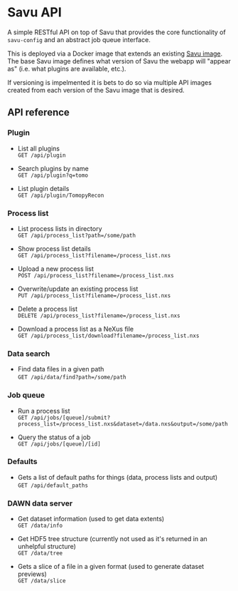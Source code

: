 # Savu API

A simple RESTful API on top of Savu that provides the core functionality of
`savu-config` and an abstract job queue interface.

This is deployed via a Docker image that extends an existing [Savu
image](https://github.com/DanNixon/dockerfiles/tree/master/savu). The base Savu
image defines what version of Savu the webapp will "appear as" (i.e. what
plugins are available, etc.).

If versioning is impelmented it is bets to do so via multiple API images created
from each version of the Savu image that is desired.

## API reference

### Plugin

- List all plugins  
  `GET /api/plugin`

- Search plugins by name  
  `GET /api/plugin?q=tomo`

- List plugin details  
  `GET /api/plugin/TomopyRecon`

### Process list

- List process lists in directory  
  `GET /api/process_list?path=/some/path`

- Show process list details  
  `GET /api/process_list?filename=/process_list.nxs`

- Upload a new process list  
  `POST /api/process_list?filename=/process_list.nxs`

- Overwrite/update an existing process list  
  `PUT /api/process_list?filename=/process_list.nxs`

- Delete a process list  
  `DELETE /api/process_list?filename=/process_list.nxs`

- Download a process list as a NeXus file  
  `GET /api/process_list/download?filename=/process_list.nxs`

### Data search

- Find data files in a given path  
  `GET /api/data/find?path=/some/path`

### Job queue

- Run a process list  
  `GET /api/jobs/[queue]/submit?process_list=/process_list.nxs&dataset=/data.nxs&output=/some/path`

- Query the status of a job  
  `GET /api/jobs/[queue]/[id]`

### Defaults

- Gets a list of default paths for things (data, process lists and output)  
  `GET /api/default_paths`

### DAWN data server

- Get dataset information (used to get data extents)  
  `GET /data/info`

- Get HDF5 tree structure (currently not used as it's returned in an unhelpful
  structure)  
  `GET /data/tree`

- Gets a slice of a file in a given format (used to generate dataset previews)  
  `GET /data/slice`
